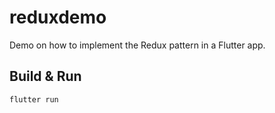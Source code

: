 # reduxdemo

Demo on how to implement the Redux pattern in a Flutter app.

## Build & Run
`flutter run`
